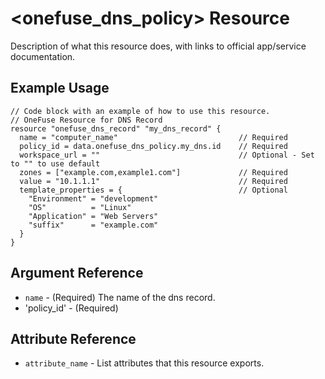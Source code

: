 # <onefuse_dns_policy> Resource

Description of what this resource does, with links to official
app/service documentation.

## Example Usage

```hcl
// Code block with an example of how to use this resource.
// OneFuse Resource for DNS Record
resource "onefuse_dns_record" "my_dns_record" {
  name = "computer_name"                           // Required
  policy_id = data.onefuse_dns_policy.my_dns.id    // Required
  workspace_url = ""                               // Optional - Set to "" to use default
  zones = ["example.com,example1.com"]             // Required
  value = "10.1.1.1"                               // Required
  template_properties = {                          // Optional
    "Environment" = "development"
    "OS"          = "Linux"
    "Application" = "Web Servers"
    "suffix"      = "example.com"
  }
}
```

## Argument Reference

* `name` - (Required) The name of the dns record.
* 'policy_id' - (Required) 

## Attribute Reference

* `attribute_name` - List attributes that this resource exports.
